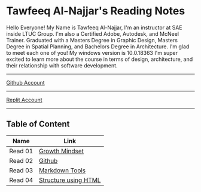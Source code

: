 # Tawfeeq Al-Najjar's Reading Notes

Hello Everyone! My Name is Tawfeeq Al-Najjar, I'm an instructor at SAE inside LTUC Group. I'm also a Certified Adobe, Autodesk, and McNeel Trainer. Graduated with a Masters Degree in Graphic Design, Masters Degree in Spatial Planning, and Bachelors Degree in Architecture. I'm glad to meet each one of you! 
My windows version is 10.0.18363
I'm super excited to learn more about the course in terms of design, architecture, and their relationship with software development. 

___

[Github Account](https://github.com/DragonCyrex/)

___

[Replit Account](https://replit.com/@TawfiqMohammd/)

___

## Table of Content

| Name | Link |
| --- | --- |
| Read 01 | [Growth Mindset](GrowthMindset) |
| Read 02 | [Github](Github) |
| Read 03 | [Markdown Tools](Markdown) |
| Read 04 | [Structure using HTML](HTML) |

